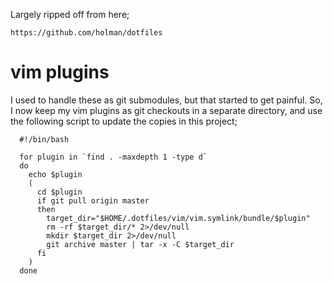Largely ripped off from here;

    https://github.com/holman/dotfiles

vim plugins
===========

I used to handle these as git submodules, but that started to get painful. So, I now keep my vim plugins as git checkouts in a separate directory, and use the following script to update the copies in this project;

      #!/bin/bash

      for plugin in `find . -maxdepth 1 -type d`
      do
        echo $plugin
        (
          cd $plugin
          if git pull origin master
          then
            target_dir="$HOME/.dotfiles/vim/vim.symlink/bundle/$plugin"
            rm -rf $target_dir/* 2>/dev/null
            mkdir $target_dir 2>/dev/null
            git archive master | tar -x -C $target_dir
          fi
        )
      done
